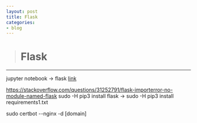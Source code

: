 ```yaml
---
layout: post
title: Flask
categories:
- blog
---
```


> # Flask

- - -
jupyter notebook -> flask [link]



https://stackoverflow.com/questions/31252791/flask-importerror-no-module-named-flask
sudo -H pip3 install flask
-> sudo -H pip3 install requirements1.txt


sudo certbot --nginx -d [domain]






[link]: https://jackerlab.com/flask-introduce-and-first-setting/
